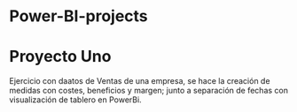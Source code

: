 # Power-BI-projects

# Proyecto Uno 
Ejercicio con daatos de Ventas de una empresa, se hace la creación de medidas con costes, beneficios y margen; junto a separación de fechas con visualización de tablero en PowerBi.
